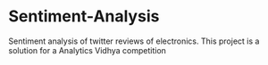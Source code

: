 # Sentiment-Analysis
Sentiment analysis of twitter reviews of electronics. This project is a solution for a Analytics Vidhya competition
